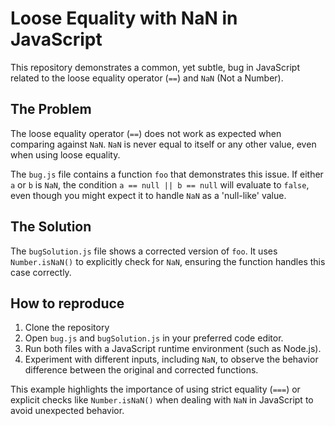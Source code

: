 # Loose Equality with NaN in JavaScript

This repository demonstrates a common, yet subtle, bug in JavaScript related to the loose equality operator (`==`) and `NaN` (Not a Number).

## The Problem

The loose equality operator (`==`) does not work as expected when comparing against `NaN`.  `NaN` is never equal to itself or any other value, even when using loose equality.

The `bug.js` file contains a function `foo` that demonstrates this issue. If either `a` or `b` is `NaN`, the condition `a == null || b == null` will evaluate to `false`, even though you might expect it to handle `NaN` as a 'null-like' value.

## The Solution

The `bugSolution.js` file shows a corrected version of `foo`. It uses `Number.isNaN()` to explicitly check for `NaN`, ensuring the function handles this case correctly.

## How to reproduce

1. Clone the repository
2. Open `bug.js` and `bugSolution.js` in your preferred code editor.
3. Run both files with a JavaScript runtime environment (such as Node.js).
4. Experiment with different inputs, including `NaN`, to observe the behavior difference between the original and corrected functions.

This example highlights the importance of using strict equality (`===`) or explicit checks like `Number.isNaN()` when dealing with `NaN` in JavaScript to avoid unexpected behavior.